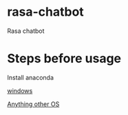 # rasa-chatbot

Rasa chatbot

# Steps before usage

Install anaconda


[windows](https://www.anaconda.com/products/individual#windows)

[Anything other OS](https://docs.anaconda.com/anaconda/install/)
